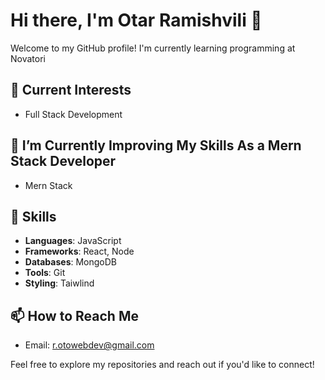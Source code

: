 # Hi there, I'm Otar Ramishvili 👋

Welcome to my GitHub profile! I'm currently learning programming at Novatori

## 🔭 Current Interests

- Full Stack Development

## 🌱 I’m Currently Improving My Skills As a Mern Stack Developer

- Mern Stack

## 🚀 Skills

- **Languages**: JavaScript
- **Frameworks**: React, Node
- **Databases**: MongoDB
- **Tools**: Git
- **Styling**: Taiwlind
  
## 📫 How to Reach Me

- Email: [r.otowebdev@gmail.com](mailto:r.otowebdev@gmail.com)

Feel free to explore my repositories and reach out if you'd like to connect!
